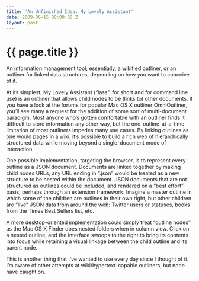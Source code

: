 ```yaml
---
title: 'An Unfinished Idea: My Lovely Assistant'
date: 2009-06-15 00:00:00 Z
layout: post
---
```


{{ page.title }}
================

An information management tool; essentially, a wikified outliner, or an outliner for linked data structures, depending on how you want to conceive of it.

At its simplest, My Lovely Assistant (“lass”, for short and for command line use) is an outliner that allows child nodes to be (links to) other documents. If you have a look at the forums for popular Mac OS X outliner OmniOutliner, you’ll see many a request for the addition of some sort of multi-document paradigm. Most anyone who’s gotten comfortable with an outliner finds it difficult to store information any other way, but the one-outline-at-a-time limitation of most outliners impedes many use cases. By linking outlines as one would pages in a wiki, it’s possible to build a rich web of hierarchically structured data while moving beyond a single-document mode of interaction.

One possible implementation, targeting the browser, is to represent every outline as a JSON document. Documents are linked together by making child nodes URLs; any URL ending in “.json” would be treated as a new structure to be nested within the document. JSON documents that are not structured as outlines could be included, and rendered on a “best effort” basis, perhaps through an extension framework. Imagine a master outline in which some of the children are outlines in their own right, but other children are “live” JSON data from around the web: Twitter users or statuses, books from the Times Best Sellers list, etc.

A more desktop-oriented implementation could simply treat “outline nodes” as the Mac OS X Finder does nested folders when in column view. Click on a nested outline, and the interface swoops to the right to bring its contents into focus while retaining a visual linkage between the child outline and its parent node.

This is another thing that I’ve wanted to use every day since I thought of it. I’m aware of other attempts at wiki/hypertext-capable outliners, but none have caught on.
